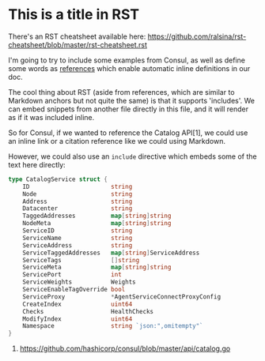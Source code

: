 # This is a title in RST

There's an RST cheatsheet available here:
<https://github.com/ralsina/rst-cheatsheet/blob/master/rst-cheatsheet.rst>

I'm going to try to include some examples from Consul, as well as define
some words as
[references](The%20word%20references%20can%20now%20be%20referenced%20throughout%20this%20doc%20as%20a%20canonical%20definition.)
which enable automatic inline definitions in our doc.

The cool thing about RST (aside from references, which are similar to
Markdown anchors but not quite the same) is that it supports 'includes'.
We can embed snippets from another file directly in this file, and it
will render as if it was included inline.

So for Consul, if we wanted to reference the Catalog API\[1\], we could
use an inline link or a citation reference like we could using Markdown.

However, we could also use an `include` directive which embeds some of
the text here directly:

``` go
type CatalogService struct {
	ID                       string
	Node                     string
	Address                  string
	Datacenter               string
	TaggedAddresses          map[string]string
	NodeMeta                 map[string]string
	ServiceID                string
	ServiceName              string
	ServiceAddress           string
	ServiceTaggedAddresses   map[string]ServiceAddress
	ServiceTags              []string
	ServiceMeta              map[string]string
	ServicePort              int
	ServiceWeights           Weights
	ServiceEnableTagOverride bool
	ServiceProxy             *AgentServiceConnectProxyConfig
	CreateIndex              uint64
	Checks                   HealthChecks
	ModifyIndex              uint64
	Namespace                string `json:",omitempty"`
}

```

1.  <https://github.com/hashicorp/consul/blob/master/api/catalog.go>
